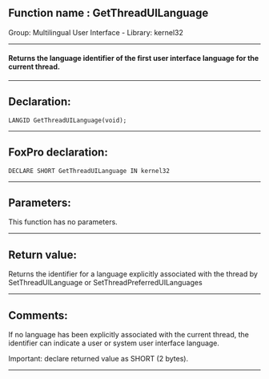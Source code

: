
## Function name : GetThreadUILanguage
Group: Multilingual User Interface - Library: kernel32    
***  


#### Returns the language identifier of the first user interface language for the current thread.
***  


## Declaration:
```foxpro  
LANGID GetThreadUILanguage(void);  
```  
***  


## FoxPro declaration:
```foxpro  
DECLARE SHORT GetThreadUILanguage IN kernel32  
```  
***  


## Parameters:
This function has no parameters.  
***  


## Return value:
Returns the identifier for a language explicitly associated with the thread by SetThreadUILanguage or SetThreadPreferredUILanguages  
***  


## Comments:
If no language has been explicitly associated with the current thread, the identifier can indicate a user or system user interface language.  
  
Important: declare returned value as SHORT (2 bytes).  
  
***  

